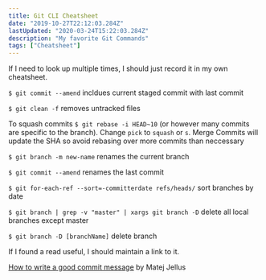 ```yaml
---
title: Git CLI Cheatsheet
date: "2019-10-27T22:12:03.284Z"
lastUpdated: "2020-03-24T15:22:03.284Z"
description: "My favorite Git Commands"
tags: ["Cheatsheet"]
---
```


If I need to look up multiple times, I should just record it in my own cheatsheet.

`$ git commit --amend` incldues current staged commit with last commit

`$ git clean -f` removes untracked files

To squash commits `$ git rebase -i HEAD~10` (or however many commits are specific to the branch). Change `pick` to `squash` or `s`. Merge Commits will update the SHA so avoid rebasing over more commits than neccessary

`$ git branch -m new-name` renames the current branch

`$ git commit --amend` renames the last commit

`$ git for-each-ref --sort=-committerdate refs/heads/` sort branches by date

`$ git branch | grep -v "master" | xargs git branch -D` delete all local branches except master

`$ git branch -D [branchName]` delete branch

If I found a read useful, I should maintain a link to it.

[How to write a good commit message](https://juffalow.com/other/write-good-git-commit-message) by Matej Jellus
